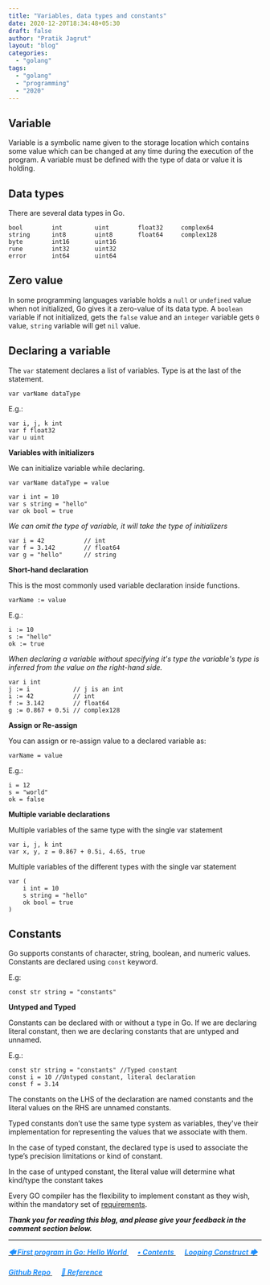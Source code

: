 ```yaml
---
title: "Variables, data types and constants"
date: 2020-12-20T18:34:48+05:30
draft: false
author: "Pratik Jagrut"
layout: "blog"
categories:
  - "golang"
tags:
  - "golang"
  - "programming"
  - "2020"
---
```


## Variable

Variable is a symbolic name given to the storage location which contains some value which can be changed at any time during the execution of the program. A variable must be defined with the type of data or value it is holding.

## Data types
There are several data types in Go.

```
bool        int         uint        float32     complex64
string      int8        uint8       float64     complex128
byte        int16       uint16
rune        int32       uint32
error       int64       uint64
```

## Zero value
In some programming languages variable holds a `null` or `undefined` value when not initialized, Go gives it a zero-value of its data type. A `boolean` variable if not initialized, gets the `false` value and an `integer` variable gets `0` value, `string` variable will get `nil` value.

## Declaring a variable

The `var` statement declares a list of variables. Type is at the last of the statement.

```
var varName dataType
```
E.g.:

```
var i, j, k int
var f float32
var u uint
```

**Variables with initializers**

We can initialize variable while declaring.

```
var varName dataType = value
```

```
var i int = 10
var s string = "hello"
var ok bool = true
```

*We can omit the type of variable, it will take the type of initializers*

```
var i = 42           // int
var f = 3.142        // float64
var g = "hello"      // string
```

**Short-hand declaration**

This is the most commonly used variable declaration inside functions.

```
varName := value
``` 
E.g.:
```
i := 10
s := "hello"
ok := true
```

*When declaring a variable without specifying it's type the variable's type is inferred from the value on the right-hand side.*

```
var i int
j := i            // j is an int
i := 42           // int
f := 3.142        // float64
g := 0.867 + 0.5i // complex128
```

**Assign or Re-assign**

You can assign or re-assign value to a declared variable as:
```
varName = value
```
E.g.:
```
i = 12
s = "world"
ok = false
```

**Multiple variable declarations**

Multiple variables of the same type with the single var statement 

```
var i, j, k int
var x, y, z = 0.867 + 0.5i, 4.65, true
```

Multiple variables of the different types with the single var statement 

```
var (
    i int = 10
    s string = "hello"
    ok bool = true
)
```

## Constants

Go supports constants of character, string, boolean, and numeric values. Constants are declared using `const` keyword.

E.g:
```
const str string = "constants"
```

**Untyped and Typed**

Constants can be declared with or without a type in Go. If we are declaring literal constant, then we are declaring constants that are untyped and unnamed.

E.g.:
```
const str string = "constants" //Typed constant
const i = 10 //Untyped constant, literal declaration
const f = 3.14
```
The constants on the LHS of the declaration are named constants and the literal values on the RHS are unnamed constants.

Typed constants don’t use the same type system as variables, they've their implementation for representing the values that we associate with them.

In the case of typed constant, the declared type is used to associate the type’s precision limitations or kind of constant.

In the case of untyped constant, the literal value will determine what kind/type the constant takes

Every GO compiler has the flexibility to implement constant as they wish, within the mandatory set of [requirements](http://golang.org/ref/spec#Constants).


***Thank you for reading this blog, and please give your feedback in the comment section below.***
<hr>

<a href="/blog/golang/series/helloworld">
  <b style="color:DodgerBlue">
    <i>🡄 First program in Go: Hello World</i>
  </b>
</a> &emsp;

<a href="/blog/golang/series/contents">
  <b style="color:DodgerBlue">
    <i>• Contents</i>
  </b>
</a>  &emsp;

<a href="/blog/golang/series/for_loop">
    <b style="color:DodgerBlue">
        <i>Looping Construct 🡆</i>
    </b>
</a>  &emsp;

<br>

<a href="https://github.com/pratikjagrut/go-tutorial" target="_blank">
  <b style="color:DodgerBlue" class="fab fa-github">
    <i>Github Repo</i>
  </b>
</a>  &emsp;

<a href="https://github.com/pratikjagrut/go-tutorial/blob/master/REFERENCE.md" target="_blank">
  <b style="color:DodgerBlue">
    <i>&#128279; Reference</i>
  </b>
</a>